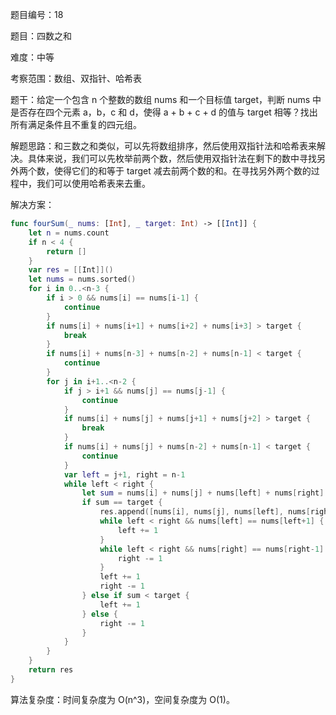 题目编号：18

题目：四数之和

难度：中等

考察范围：数组、双指针、哈希表

题干：给定一个包含 n 个整数的数组 nums 和一个目标值 target，判断 nums 中是否存在四个元素 a，b，c 和 d，使得 a + b + c + d 的值与 target 相等？找出所有满足条件且不重复的四元组。

解题思路：和三数之和类似，可以先将数组排序，然后使用双指针法和哈希表来解决。具体来说，我们可以先枚举前两个数，然后使用双指针法在剩下的数中寻找另外两个数，使得它们的和等于 target 减去前两个数的和。在寻找另外两个数的过程中，我们可以使用哈希表来去重。

解决方案：

```swift
func fourSum(_ nums: [Int], _ target: Int) -> [[Int]] {
    let n = nums.count
    if n < 4 {
        return []
    }
    var res = [[Int]]()
    let nums = nums.sorted()
    for i in 0..<n-3 {
        if i > 0 && nums[i] == nums[i-1] {
            continue
        }
        if nums[i] + nums[i+1] + nums[i+2] + nums[i+3] > target {
            break
        }
        if nums[i] + nums[n-3] + nums[n-2] + nums[n-1] < target {
            continue
        }
        for j in i+1..<n-2 {
            if j > i+1 && nums[j] == nums[j-1] {
                continue
            }
            if nums[i] + nums[j] + nums[j+1] + nums[j+2] > target {
                break
            }
            if nums[i] + nums[j] + nums[n-2] + nums[n-1] < target {
                continue
            }
            var left = j+1, right = n-1
            while left < right {
                let sum = nums[i] + nums[j] + nums[left] + nums[right]
                if sum == target {
                    res.append([nums[i], nums[j], nums[left], nums[right]])
                    while left < right && nums[left] == nums[left+1] {
                        left += 1
                    }
                    while left < right && nums[right] == nums[right-1] {
                        right -= 1
                    }
                    left += 1
                    right -= 1
                } else if sum < target {
                    left += 1
                } else {
                    right -= 1
                }
            }
        }
    }
    return res
}
```

算法复杂度：时间复杂度为 O(n^3)，空间复杂度为 O(1)。